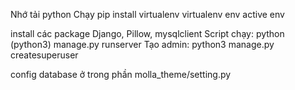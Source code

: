 Nhớ tải python
Chạy pip install virtualenv
virtualenv env
active env 

install các package Django, Pillow, mysqlclient
Script chạy: python (python3) manage.py runserver
Tạo admin: python3 manage.py createsuperuser


config database ở trong phần molla_theme/setting.py